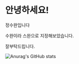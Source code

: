 # 안녕하세요!

정수완입니다

수완이라 스완으로 지정해보았습니다.

잘부탁드립니다.

![Anurag's GitHub stats](https://github-readme-stats.vercel.app/api?username=SWan9710&count_private=true)
